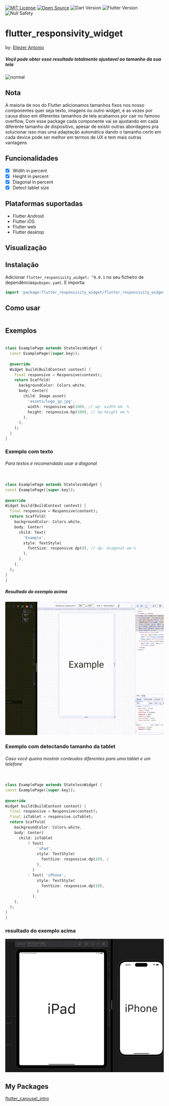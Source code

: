 [![MIT License](https://img.shields.io/badge/License-GPL%20v3-yellow.svg)](https://opensource.org/licenses/)
[![Open Source](https://badges.frapsoft.com/os/v1/open-source.svg?v=103)](https://opensource.org/)
![Dart Version](https://img.shields.io/static/v1?label=dart&message=3&color=00579d)
![Flutter Version](https://img.shields.io/static/v1?label=flutter&message=3&color=42a5f5)
![Null Safety](https://img.shields.io/static/v1?label=null-safety&message=done&color=success)
# flutter_responsivity_widget

 by: [Eliezer Antonio](https://github.com/eliezerantonio)

##### Voçê pode obter esse resultado totalmente ajustavel ao tamanho da sua tela

  ![normal](https://github.com/eliezerantonio/flutter_responsivity_widget/blob/main/resources/gifs/complex.gif)
  
## Nota

A maioria de nos do Flutter adicionamos tamanhos fixos nos nosso componentes quer seja texto, imagens ou outro widget, e as vezes por causa disso em  diferentes tamanhos de tela acabamos por  cair no famoso overflow, Com esse  package cada componente vai se ajustando em cada diferente tamanho de dispositivo, apesar de existir outras abordagens pra solucionar isso mas uma adaptação automática dando o tamanho certo em cada device pode ser melhor em termos de UX  e tem mais outras vantagens

## Funcionalidades

- [X] Width in percent
- [X] Height in percent
- [X] Diagonal in percent
- [X] Detect tablet size

## Plataformas suportadas

- Flutter Android
- Flutter iOS
- Flutter web
- Flutter desktop

## Visualização

## Instalação

Adicionar `flutter_responsivity_widget: ^0.0.1` no seu  ficheiro de dependências`pubspec.yaml`. E importa:

```dart
import 'package:flutter_responsivity_widget/flutter_responsivity_widget.dart';;
```

## Como usar

```dart

  ```

## Exemplos

```dart

class ExamplePage extends StatelessWidget {
  const ExamplePage({super.key});

  @override
  Widget build(BuildContext context) {
    final responsive = Responsive(context);
    return Scaffold(
      backgroundColor: Colors.white,
      body: Center(
        child: Image.asset(
          'assets/logo_jp.jpg',
          width: responsive.wp(100), // wp- width em  %
          height: responsive.hp(100), // hp-height em %
        ),
      ),
    );
  }
}


  ```  

### Exemplo com texto

###### Para textos é recomendado usar a diagonal

  ```dart

class ExamplePage extends StatelessWidget {
  const ExamplePage({super.key});

  @override
  Widget build(BuildContext context) {
    final responsive = Responsive(context);
    return Scaffold(
      backgroundColor: Colors.white,
      body: Center(
        child: Text(
          'Example',
          style: TextStyle(
            fontSize: responsive.dp(8), // dp- diagonal em %
          ),
        ),
      ),
    );
  }
}


  ```  

##### Resultado  do exemplo acima

![normal](https://github.com/eliezerantonio/flutter_responsivity_widget/blob/main/resources/gifs/text_example.gif)

### Exemplo com  detectando tamanho da tablet

###### Caso você queira mostrar conteudos diferentes para uma tablet e um telefone

  ```dart

class ExamplePage extends StatelessWidget {
  const ExamplePage({super.key});

  @override
  Widget build(BuildContext context) {
    final responsive = Responsive(context);
    final isTablet = responsive.isTablet;
    return Scaffold(
      backgroundColor: Colors.white,
      body: Center(
        child: isTablet
            ? Text(
                'iPad',
                style: TextStyle(
                  fontSize: responsive.dp(10), /
                ),
              )
            : Text( 'iPhone',
                style: TextStyle(
                  fontSize: responsive.dp(10), 
                )
              ),
      ),
    );
  }
}


  ```

### resultado do exemplo acima

 ![normal](https://github.com/eliezerantonio/flutter_responsivity_widget/blob/main/resources/gifs/conteudo_difente.gif)

## My Packages
  
  [flutter_carousel_intro](https://github.com/eliezerantonio/flutter_carousel_intro)
